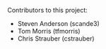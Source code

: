 Contributors to this project:

*  Steven Anderson (scande3)
*  Tom Morris (tfmorris)
*  Chris Strauber (cstrauber)
